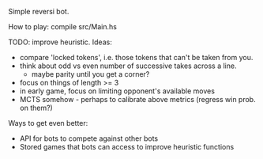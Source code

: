 Simple reversi bot.

How to play: compile src/Main.hs

TODO: improve heuristic. Ideas:
- compare 'locked tokens', i.e. those tokens that can't be taken from you.
- think about odd vs even number of successive takes across a line.
  - maybe parity until you get a corner?
- focus on things of length >= 3
- in early game, focus on limiting opponent's available moves
- MCTS somehow - perhaps to calibrate above metrics (regress win prob. on them?)

Ways to get even better:
- API for bots to compete against other bots
- Stored games that bots can access to improve heuristic functions
